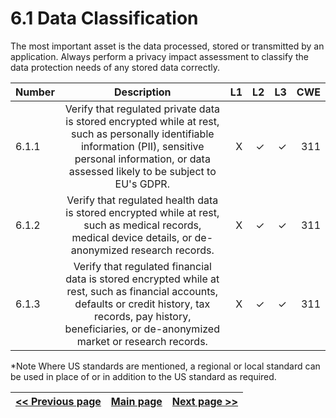 # 6.1 Data Classification

The most important asset is the data processed, stored or transmitted by an application. Always perform a privacy impact assessment to classify the data protection needs of any stored data correctly.

| Number       | Description     | L1    		| L2         | L3 		   | CWE		|
| :------------- | :----------: | -----------: | -----------:|-----------:| -----------:|
| 6.1.1 | Verify that regulated private data is stored encrypted while at rest, such as personally identifiable information (PII), sensitive personal information, or data assessed likely to be subject to EU's GDPR. | X	 | ✓   | ✓   | 311 |
| 6.1.2 | Verify that regulated health data is stored encrypted while at rest, such as medical records, medical device details, or de-anonymized research records. | X 	 | ✓   | ✓   | 311 |
| 6.1.3 | Verify that regulated financial data is stored encrypted while at rest, such as financial accounts, defaults or credit history, tax records, pay history, beneficiaries, or de-anonymized market or research records. | X	 | ✓   | ✓   | 311|

*Note
Where US standards are mentioned, a regional or local standard can be used in place of or in addition to the US standard as required.

[<< Previous page](1.%20Identify%20teams.md) | [Main page](../README.md) | [Next page >>](3.%20Nominate%20Champions.md)
| --- | --- | --- |